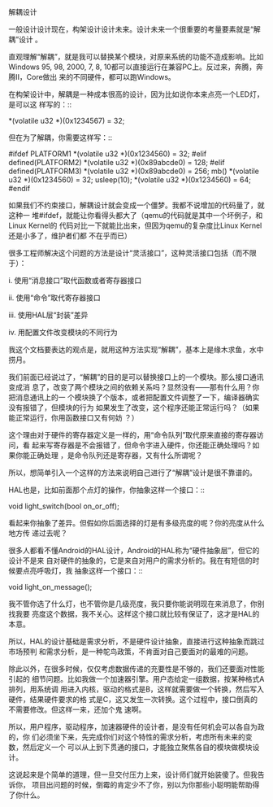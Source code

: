     
解耦设计

一般设计设计现在，构架设计设计未来。设计未来一个很重要的考量要素就是“解耦”设计
。

直观理解“解耦”，就是我可以替换某个模块，对原来系统的功能不造成影响。比如Windows
95, 98, 2000, 7, 8, 10都可以直接运行在兼容PC上。反过来，奔腾，奔腾II，Core做出
来的不同硬件，都可以跑Windows。

在构架设计中，解耦是一种成本很高的设计，因为比如说你本来点亮一个LED灯，是可以这
样写的：::

  *(volatile u32 *)(0x1234567) = 32;

但在为了解耦，你需要这样写：::

  #ifdef PLATFORM1
  *(volatile u32 *)(0x1234560) = 32;
  #elif defined(PLATFORM2)
  *(volatile u32 *)(0x89abcde0) = 128;
  #elif defined(PLATFORM3)
  *(volatile u32 *)(0x89abcde0) = 256;
  mb()
  *(volatile u32 *)(0x1234560) = 32;
  usleep(10);
  *(volatile u32 *)(0x1234560) = 64;
  #endif

如果我们不约束接口，解耦设计就会变成一个僵梦。我都不说增加的代码量了，就这种一
堆#ifdef，就能让你看得头都大了（qemu的代码就是其中一个坏例子，和Linux Kernel的
代码对比一下就能比出来，但因为qemu的复杂度比Linux Kernel还是小多了，维护者们都
不在乎而已）

很多工程师解决这个问题的方法是设计“灵活接口”，这种灵活接口包括（而不限于）：

i. 使用“消息接口”取代函数或者寄存器接口

ii. 使用“命令”取代寄存器接口

iii. 使用HAL层“封装”差异

iv. 用配置文件改变模块的不同行为

我这个文档要表达的观点是，就用这种方法实现“解耦”，基本上是缘木求鱼，水中捞月。

我们前面已经说过了，“解耦”的目的是可以替换接口上的一个模块。那么接口通讯变成消
息了，改变了两个模块之间的依赖关系吗？显然没有——那有什么用？你把消息通讯上的一
个模块换了个版本，或者把配置文件调整了一下，编译器确实没有报错了，但模块的行为
如果发生了改变，这个程序还能正常运行吗？（如果能正常运行，你用函数接口又有何妨
？）

这个理由对于硬件的寄存器定义是一样的，用“命令队列”取代原来直接的寄存器访问，看
起来写寄存器是不会报错了，但命令字进入硬件，你还能正确处理吗？如果你能正确处理
，是命令队列还是寄存器，又有什么所谓呢？

所以，想简单引入一个这样的方法来说明自己进行了“解耦”设计是很不靠谱的。

HAL也是，比如前面那个点灯的操作，你抽象这样一个接口：::

  void light_switch(bool on_or_off);

看起来你抽象了差异。但假如你后面选择的灯是有多级亮度的呢？你的亮度从什么地方传
递过去呢？

很多人都看不懂Android的HAL设计，Android的HAL称为“硬件抽象层”，但它的设计不是来
自对硬件的抽象的，它是来自对用户的需求分析的。我在有短信的时候要点亮呼吸灯，我
抽象这样一个接口：::

  void light_on_message();

我不管你选了什么灯，也不管你是几级亮度，我只要你能说明现在来消息了，你别找我要
亮度这个数据，我不关心。这样这个接口就比较有保证了，这才是HAL的本意。

所以，HAL的设计基础是需求分析，不是硬件设计抽象，直接进行这种抽象而跳过市场预判
和需求分析，是一种鸵鸟政策，不肯面对自己要面对的最难的问题。

除此以外，在很多时候，仅仅考虑数据传递的充要性是不够的，我们还要面对性能引起的
细节问题。比如我做一个加速器引擎。用户态给定一组数据，按某种格式A排列，用系统调
用进入内核，驱动的格式是B，这样就需要做一个转换，然后写入硬件，结果硬件要求的格
式是C，这又发生一次转换。这个过程中，接口倒真的不需要修改。但这样一来，还加个鬼
速啊。

所以，用户程序，驱动程序，加速器硬件的设计者，是没有任何机会可以各自为政的，你
们必须坐下来，先完成你们对这个特性的需求分析，考虑所有未来的变数，然后定义一个
可以从上到下贯通的接口，才能独立聚焦各自的模块做模块设计。

这说起来是个简单的道理，但一旦交付压力上来，设计师们就开始装傻了。但我告诉你，
项目出问题的时候，倒霉的肯定少不了你，别以为你那些小聪明能帮助得了你什么。
